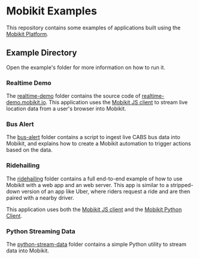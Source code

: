 # Mobikit Examples

This repository contains some examples of applications built using the [Mobikit Platform](https://www.mobikit.io/).

## Example Directory

Open the example's folder for more information on how to run it.

### Realtime Demo

The [realtime-demo](./realtime-demo) folder contains the source code of [realtime-demo.mobikit.io](https://realtime-demo.mobikit.io/). This application uses the [Mobikit JS client](https://github.com/mobikitinc/mobikit-js) to stream live location data from a user's browser into Mobikit.

### Bus Alert

The [bus-alert](./bus-alert) folder contains a script to ingest live CABS bus data into Mobikit, and explains how to create a Mobikit automation to trigger actions based on the data.

### Ridehailing

The [ridehailing](./ridehailing) folder contains a full end-to-end example of how to use Mobikit with a web app and an web server. This app is similar to a stripped-down version of an app like Uber, where riders request a ride and are then paired with a nearby driver.

This application uses both the [Mobikit JS client](https://github.com/mobikitinc/mobikit-js) and the [Mobikit Python Client](https://pypi.org/project/mobikit/).

### Python Streaming Data

The [python-stream-data](./python-stream-data) folder contains a simple Python utility to stream data into Mobikit.
